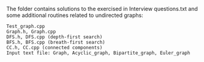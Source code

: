 The folder contains solutions to the exercised in Interview questions.txt and some additional routines related to undirected graphs:

    Test_graph.cpp
    Graph.h, Graph.cpp
    DFS.h, DFS.cpp (depth-first search)
    BFS.h, BFS.cpp (breath-first search)
    CC.h, CC.cpp (connected components)
    Input text file: Graph, Acyclic_graph, Bipartite_graph, Euler_graph
